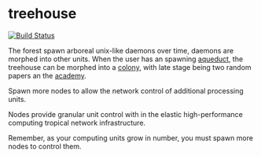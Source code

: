 # treehouse
[![Build Status](https://travis-ci.org/nonsensews/treehouse.svg?branch=master)](https://travis-ci.org/nonsensews/treehouse)

The forest spawn arboreal unix-like daemons over time, daemons are morphed into other units. When the user has an spawning [aqueduct](https://github.com/nonsensews/aqueduct), the treehouse can be morphed into a [colony](https://github.com/nonsensews/colony), with late stage being two random papers an the [academy](https://github.com/nonsensews/academy).

Spawn more nodes to allow the network control of additional processing units.

Nodes provide granular unit control with in the elastic high-performance computing tropical network infrastructure.

Remember, as your computing units grow in number, you must spawn more nodes to control them.
